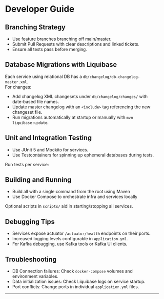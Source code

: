 # Developer Guide

## Branching Strategy

- Use feature branches branching off main/master.
- Submit Pull Requests with clear descriptions and linked tickets.
- Ensure all tests pass before merging.

## Database Migrations with Liquibase

Each service using relational DB has a `db/changelog/db.changelog-master.xml`.  
For changes:
- Add changelog XML changesets under `db/changelog/changes/` with date-based file names.
- Update master changelog with an `<include>` tag referencing the new changeset file.
- Run migrations automatically at startup or manually with `mvn liquibase:update`.

## Unit and Integration Testing

- Use JUnit 5 and Mockito for services.
- Use Testcontainers for spinning up ephemeral databases during tests.

Run tests per service:  

## Building and Running

- Build all with a single command from the root using Maven
- Use Docker Compose to orchestrate infra and services locally  


Optional scripts in `scripts/` aid in starting/stopping all services.

## Debugging Tips

- Services expose actuator `/actuator/health` endpoints on their ports.
- Increased logging levels configurable in `application.yml`.
- For Kafka debugging, use Kafka tools or Kafka UI clients.

## Troubleshooting

- DB Connection failures: Check `docker-compose` volumes and environment variables.
- Data initialization issues: Check Liquibase logs on service startup.
- Port conflicts: Change ports in individual `application.yml` files.

---



